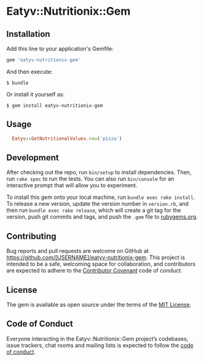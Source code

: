 # Eatyv::Nutritionix::Gem

## Installation

Add this line to your application's Gemfile:

```ruby
gem 'eatyv-nutritionix-gem'
```

And then execute:

    $ bundle

Or install it yourself as:

    $ gem install eatyv-nutritionix-gem

## Usage

```ruby
  Eatyv::GetNutritionalValues.new('pizza')
```

## Development

After checking out the repo, run `bin/setup` to install dependencies. Then, run `rake spec` to run the tests. You can also run `bin/console` for an interactive prompt that will allow you to experiment.

To install this gem onto your local machine, run `bundle exec rake install`. To release a new version, update the version number in `version.rb`, and then run `bundle exec rake release`, which will create a git tag for the version, push git commits and tags, and push the `.gem` file to [rubygems.org](https://rubygems.org).

## Contributing

Bug reports and pull requests are welcome on GitHub at https://github.com/[USERNAME]/eatyv-nutritionix-gem. This project is intended to be a safe, welcoming space for collaboration, and contributors are expected to adhere to the [Contributor Covenant](http://contributor-covenant.org) code of conduct.

## License

The gem is available as open source under the terms of the [MIT License](https://opensource.org/licenses/MIT).

## Code of Conduct

Everyone interacting in the Eatyv::Nutritionix::Gem project’s codebases, issue trackers, chat rooms and mailing lists is expected to follow the [code of conduct](https://github.com/[USERNAME]/eatyv-nutritionix-gem/blob/master/CODE_OF_CONDUCT.md).

